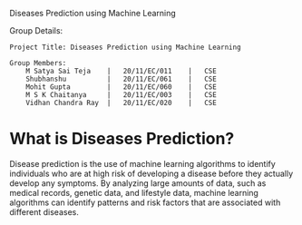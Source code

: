 Diseases Prediction using Machine Learning

Group Details: 

	Project Title: Diseases Prediction using Machine Learning

	Group Members:
		M Satya Sai Teja  	|	20/11/EC/011	|	CSE
		Shubhanshu	      	|	20/11/EC/061	|	CSE
		Mohit Gupta	      	|	20/11/EC/060	|	CSE
		M S K Chaitanya	  	|	20/11/EC/003	|	CSE
		Vidhan Chandra Ray	|	20/11/EC/020	|	CSE
		
		
# What is Diseases Prediction?
Disease prediction is the use of machine learning algorithms to identify individuals who are at high risk of developing a disease before they actually develop any symptoms. By analyzing large amounts of data, such as medical records, genetic data, and lifestyle data, machine learning algorithms can identify patterns and risk factors that are associated with different diseases. 

